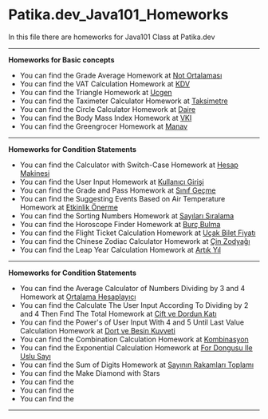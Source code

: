 # Patika.dev_Java101_Homeworks

In this file there are homeworks for Java101 Class at Patika.dev

---

**Homeworks for Basic concepts**

* You can find the Grade Average Homework at [Not Ortalaması](src/temelKavramlarUygulamalari/notOrtalamasiProgrami.java)
* You can find the VAT Calculation Homework at [KDV](src/temelKavramlarUygulamalari/kdvTutarHesaplayanProgrami.java)
* You can find the Triangle Homework at [Ucgen](src/temelKavramlarUygulamalari/ucgenHesaplama.java)
* You can find the Taximeter Calculator Homework at [Taksimetre](src/temelKavramlarUygulamalari/taksimetreHesaplama.java)
* You can find the Circle Calculator Homework at [Daire](src/temelKavramlarUygulamalari/daireHesaplama.java)
* You can find the Body Mass Index Homework at [VKI](src/temelKavramlarUygulamalari/vucutKitleIndeks.java)
* You can find the Greengrocer Homework at [Manav](src/temelKavramlarUygulamalari/manavKasa.java)

---

**Homeworks for Condition Statements**

* You can find the Calculator with Switch-Case Homework at [Hesap Makinesi](src/kosulIfadeleriUygulamalari/hesapMakinesi_switchCase.java)
* You can find the User Input Homework at [Kullanıcı Girişi](src/kosulIfadeleriUygulamalari/kullaniciGirisi.java)
* You can find the Grade and Pass Homework at [Sınıf Geçme](src/kosulIfadeleriUygulamalari/sinifGecmeKontrolu.java)
* You can find the Suggesting Events Based on Air Temperature Homework at [Etkinlik Önerme](src/kosulIfadeleriUygulamalari/etkinlikOnerme.java)
* You can find the Sorting Numbers Homework at [Sayıları Sıralama](src/kosulIfadeleriUygulamalari/sayiSiralama.java)
* You can find the Horoscope Finder Homework at [Burç Bulma](src/kosulIfadeleriUygulamalari/burcBulma_ifelse.java)
* You can find the Flight Ticket Calculation Homework at [Uçak Bilet Fiyatı](src/kosulIfadeleriUygulamalari/ucakBileti.java)
* You can find the Chinese Zodiac Calculator Homework at [Çin Zodyağı](src/kosulIfadeleriUygulamalari/cinZodyagi.java)
* You can find the Leap Year Calculation Homework at [Artık Yıl](src/kosulIfadeleriUygulamalari/artikYil.java)

---

**Homeworks for Condition Statements**

* You can find the Average Calculator of Numbers Dividing by 3 and 4 Homework at [Ortalama Hesaplayıcı](src/dongulerUygulamalari/bolmeveortalama.java)
* You can find the Calculate The User Input According To Dividing by 2 and 4 Then Fınd The Total Homework at [Cift ve Dordun Katı](src/dongulerUygulamalari/ciftvedordunkati.java)
* You can find the Power's of User Input With 4 and 5 Until Last Value Calculation Homework at [Dort ve Besin Kuvveti](src/dongulerUygulamalari/dortvebeskuvvetleri.java)
* You can find the Combination Calculation Homework at [Kombinasyon](src/dongulerUygulamalari/kombinasyonHesaplama.java)
* You can find the Exponential Calculation Homework at [For Dongusu Ile Uslu Sayı](src/dongulerUygulamalari/uslusayihesaplamafordongusu.java)
* You can find the Sum of Digits Homework at [Sayının Rakamları Toplamı](src/dongulerUygulamalari/basamaksayilaritoplama.java)
* You can find the Make Diamond with Stars []()
* You can find the []()
* You can find the []()
* You can find the []()

---

